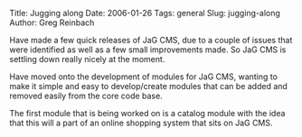 Title: Jugging along
Date: 2006-01-26
Tags: general
Slug: jugging-along
Author: Greg Reinbach

Have made a few quick releases of JaG CMS, due to a couple of issues that were identified as well as a few small improvements made. So JaG CMS is settling down really nicely at the moment.

Have moved onto the development of modules for JaG CMS, wanting to make it simple and easy to develop/create modules that can be added and removed easily from the core code base.

The first module that is being worked on is a catalog module with the idea that this will a part of an online shopping system that sits on JaG CMS.
